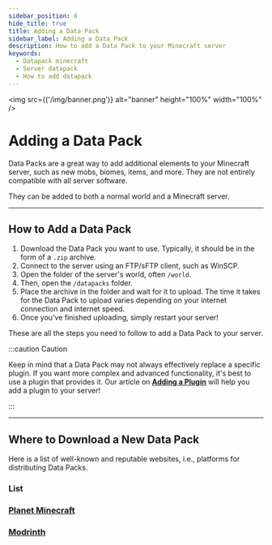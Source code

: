 ```yaml
---
sidebar_position: 6
hide_title: true
title: Adding a Data Pack
sidebar_label: Adding a Data Pack
description: How to add a Data Pack to your Minecraft server
keywords:
  - Datapack minecraft
  - Server datapack
  - How to add datapack
---
```


<img src={('/img/banner.png')} alt="banner" height="100%" width="100%" />

<div class="text--center">
<h1>Adding a Data Pack</h1>
</div>

Data Packs are a great way to add additional elements to your Minecraft server, such as new mobs, biomes, items, and more. They are not entirely compatible with all server software.

They can be added to both a normal world and a Minecraft server.

---

## How to Add a Data Pack

1. Download the Data Pack you want to use. Typically, it should be in the form of a `.zip` archive.
2. Connect to the server using an FTP/sFTP client, such as WinSCP.
3. Open the folder of the server's world, often `/world`.
4. Then, open the `/datapacks` folder.
5. Place the archive in the folder and wait for it to upload. The time it takes for the Data Pack to upload varies depending on your internet connection and internet speed.
6. Once you've finished uploading, simply restart your server!

These are all the steps you need to follow to add a Data Pack to your server.

:::caution Caution

Keep in mind that a Data Pack may not always effectively replace a specific plugin. If you want more complex and advanced functionality, it's best to use a plugin that provides it. Our article on [**Adding a Plugin**](add-plugin.md) will help you add a plugin to your server!

:::

---

## Where to Download a New Data Pack

Here is a list of well-known and reputable websites, i.e., platforms for distributing Data Packs.

### List

### [Planet Minecraft](https://www.planetminecraft.com/)

### [Modrinth](https://modrinth.com/)